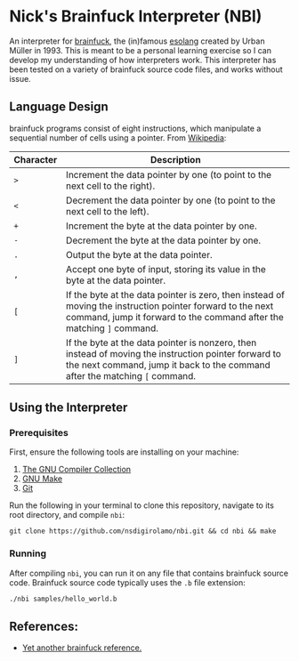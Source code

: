 # Nick's Brainfuck Interpreter (NBI)

An interpreter for [brainfuck](https://en.wikipedia.org/wiki/Brainfuck), the
(in)famous [esolang](https://en.wikipedia.org/wiki/Esoteric_programming_language)
created by Urban Müller in 1993. This is meant to be a personal learning
exercise so I can develop my understanding of how interpreters work. This
interpreter has been tested on a variety of brainfuck source code files, and
works without issue.

## Language Design

brainfuck programs consist of eight instructions, which manipulate a sequential
number of cells using a pointer. From
[Wikipedia](https://en.wikipedia.org/wiki/Brainfuck#Language_design):

Character | Description |
|---------|-------------|
| `>`     | Increment the data pointer by one (to point to the next cell to the right). |
| `<`     | Decrement the data pointer by one (to point to the next cell to the left). |
| `+`     | Increment the byte at the data pointer by one. |
| `-`     | Decrement the byte at the data pointer by one. |
| `.`     | Output the byte at the data pointer. |
| `,`     | Accept one byte of input, storing its value in the byte at the data pointer. |
| `[`     | If the byte at the data pointer is zero, then instead of moving the instruction pointer forward to the next command, jump it forward to the command after the matching `]` command. |
| `]`     | If the byte at the data pointer is nonzero, then instead of moving the instruction pointer forward to the next command, jump it back to the command after the matching `[` command. |

## Using the Interpreter

### Prerequisites

First, ensure the following tools are installing on your machine:
1. [The GNU Compiler Collection](https://gcc.gnu.org/)
2. [GNU Make](https://www.gnu.org/software/make/)
3. [Git](https://git-scm.com/downloads)

Run the following in your terminal to clone this repository, navigate to its
root directory, and compile `nbi`:

```
git clone https://github.com/nsdigirolamo/nbi.git && cd nbi && make
```

### Running

After compiling `nbi`, you can run it on any file that contains brainfuck source
code. Brainfuck source code typically uses the `.b` file extension:

```sh
./nbi samples/hello_world.b
```

## References:

- [Yet another brainfuck reference.](https://brainfuck.org/brainfuck.html)
